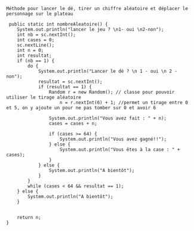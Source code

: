     Méthode pour lancer le dé, tirer un chiffre aléatoire et déplacer le personnage sur le plateau
    
     public static int nombreAleatoire() {  
        System.out.println("lancer le jeu ? \n1- oui \n2-non"); 
        int nb = sc.nextInt();  
        int cases = 0;  
        sc.nextLine();  
        int n = 0;   
        int resultat;  
        if (nb == 1) {  
            do {  
                System.out.println("Lancer le dé ? \n 1 - oui \n 2 - non");  
                resultat = sc.nextInt();  
                if (resultat == 1) {  
                    Random r = new Random(); // classe pour pouvoir utiliser le tirage aléatoire  
                        n = r.nextInt(6) + 1; //permet un tirage entre 0 et 5, on y ajoute un pour ne pas tomber sur 0 et avoir 6  
  
                    System.out.println("Vous avez fait : " + n);
                    cases = cases + n;

                    if (cases >= 64) {
                        System.out.println("Vous avez gagné!!");
                    } else {
                        System.out.println("Vous êtes à la case : " + cases);
                    }
                } else {
                    System.out.println("A bientôt");
                }
            }
            while (cases < 64 && resultat == 1);
        } else {
            System.out.println("A bientôt");
        }


        return n;
    }